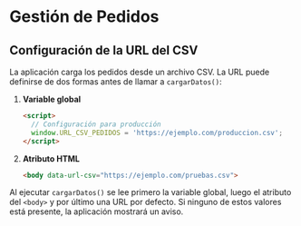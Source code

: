 # Gestión de Pedidos

## Configuración de la URL del CSV

La aplicación carga los pedidos desde un archivo CSV. La URL puede definirse de dos formas antes de llamar a `cargarDatos()`:

1. **Variable global**
   ```html
   <script>
     // Configuración para producción
     window.URL_CSV_PEDIDOS = 'https://ejemplo.com/produccion.csv';
   </script>
   ```

2. **Atributo HTML**
   ```html
   <body data-url-csv="https://ejemplo.com/pruebas.csv">
   ```

Al ejecutar `cargarDatos()` se lee primero la variable global, luego el atributo del `<body>` y por último una URL por defecto. Si ninguno de estos valores está presente, la aplicación mostrará un aviso.

